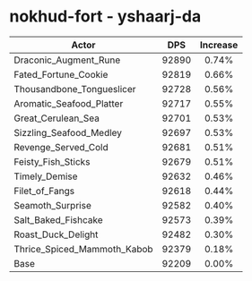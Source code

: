 # nokhud-fort - yshaarj-da
| Actor | DPS | Increase |
|---|:---:|:---:|
|Draconic_Augment_Rune|92890|0.74%|
|Fated_Fortune_Cookie|92819|0.66%|
|Thousandbone_Tongueslicer|92728|0.56%|
|Aromatic_Seafood_Platter|92717|0.55%|
|Great_Cerulean_Sea|92701|0.53%|
|Sizzling_Seafood_Medley|92697|0.53%|
|Revenge_Served_Cold|92681|0.51%|
|Feisty_Fish_Sticks|92679|0.51%|
|Timely_Demise|92632|0.46%|
|Filet_of_Fangs|92618|0.44%|
|Seamoth_Surprise|92582|0.40%|
|Salt_Baked_Fishcake|92573|0.39%|
|Roast_Duck_Delight|92482|0.30%|
|Thrice_Spiced_Mammoth_Kabob|92379|0.18%|
|Base|92209|0.00%|
